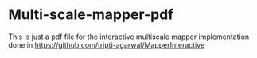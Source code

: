 # Multi-scale-mapper-pdf
This is just a pdf file for the interactive multiscale mapper implementation done in https://github.com/tripti-agarwal/MapperInteractive
